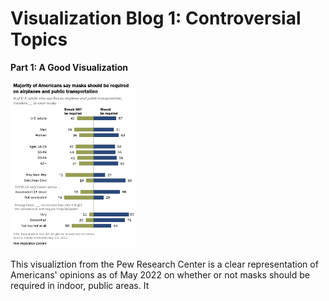 # Visualization Blog 1: Controversial Topics
**Part 1: A Good Visualization**

<img src="https://github.com/pazbaum/data_viz_390/blob/main/vb1_pew_mask_viz.png" width = 40% height = 40%>

This visualiztion from the Pew Research Center is a clear representation of Americans' opinions as of May 2022 on whether or not masks should be required in indoor, public areas. It 
